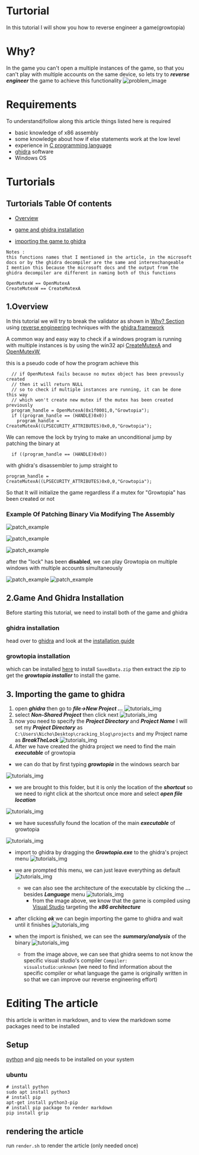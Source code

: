 # Turtorial
In this tutorial I will show you how to reverse engineer a game(growtopia)

# Why?
In the game you can't open a multiple instances of the game, so that you can't play with multiple
accounts on the same device, so lets try to ***reverse engineer*** the game to achieve this functionality
![problem_image](detector.png)

# Requirements
To understand/follow along this article things listed here is required
- basic knowledge of x86 assembly 
- some knowledge about how if else statements work at the low level
- experience in [C programming language](https://en.wikipedia.org/wiki/C_(programming_language))
- [ghidra](https://github.com/NationalSecurityAgency/ghidra) software
- Windows OS




# Turtorials

## Turtorials Table Of contents
- [Overview](#1overview)

- [game and ghidra installation](#2game-and-ghidra-installation)
- [importing the game to ghidra](#3-importing-the-game-to-ghidra)


```
Notes : 
this functions names that I mentioned in the article, in the microsoft docs or by the ghidra decompiler are the same and interexchangeable
I mention this because the microsoft docs and the output from the ghidra decompiler are different in naming both of this functions

OpenMutexW == OpenMutexA
CreateMutexW == CreateMutexA
```
## 1.Overview

In this tutorial we will try to break the validator as shown in [Why? Section](#why) using [reverse engineering](https://en.wikipedia.org/wiki/Reverse_engineering) techniques
with the [ghidra framework][ghidra_link]


A common way and easy way to check if a windows program is running with multiple instances is by using 
the win32 api [CreateMutexA][CreateMutexA_link] and [OpenMutexW][OpenMutexW_link], 


this is a pseudo code of how the program achieve this
```
  // if OpenMutexA fails because no mutex object has been prevously created 
  // then it will return NULL 
  // so to check if multiple instances are running, it can be done this way
  // which won't create new mutex if the mutex has been created previously
  program_handle = OpenMutexA(0x1f0001,0,"Growtopia");
  if ((program_handle == (HANDLE)0x0))
	program_handle = CreateMutexA((LPSECURITY_ATTRIBUTES)0x0,0,"Growtopia");

```

We can remove the lock by trying to make an unconditional jump by patching the binary at 
```
  if ((program_handle == (HANDLE)0x0))
```
with ghidra's disassembler to jump straight to 

```
program_handle = CreateMutexA((LPSECURITY_ATTRIBUTES)0x0,0,"Growtopia");
```
So that It will initialize the game regardless if a mutex for "Growtopia" has been created or not

### Example Of Patching Binary Via Modifying The Assembly 
![patch_example](tutorials/39.png)


![patch_example](tutorials/40.png)


![patch_example](tutorials/41.png)


after the "lock" has been **disabled**, we can play Growtopia on multiple windows with multiple accounts simultaneously


![patch_example](tutorials/sucsess.png)
![patch_example](tutorials/succsess2.png)

## 2.Game And Ghidra Installation
Before starting this tutorial, we need to install both of the game and ghidra

### ghidra installation
head over to [ghidra][ghidra_installation_link] and look at the [installation guide](https://htmlpreview.github.io/?https://github.com/NationalSecurityAgency/ghidra/blob/stable/GhidraDocs/InstallationGuide.html)

### growtopia installation

which can be installed [here][tutorial_resources] to install `SavedData.zip` then extract the zip to get the ***growtopia installer*** to install the game.

## 3. Importing the game to ghidra

1. open ***ghidra*** then go to ***file->New Project ...*** 
![tutorials_img](tutorials/2.png)
2. select ***Non-Shared Project*** then click next
![tutorials_img](tutorials/3.png)
3. now you need to specify the ***Project Directory*** and ***Project Name***
I will set my ***Project Directory*** as `C:\Users\Nicho\Desktop\cracking_blog\projects`
and my Project name as ***BreakTheLock***
![tutorials_img](tutorials/5.png)
4. After we have created the ghidra project we need to find the main ***executable*** of growtopia
- we can do that by first typing ***growtopia*** in the windows search bar

![tutorials_img](tutorials/6_find_gt.png)

- we are brought to this folder, but it is only the location of the ***shortcut***
  so we need to right click at the shortcut once more and select ***open file location***

![tutorials_img](tutorials/8.png)

- we have sucessfully found the location of the main ***executable*** of growtopia

![tutorials_img](tutorials/9.png)

- import to ghidra by dragging the ***Growtopia.exe*** to the ghidra's project menu
![tutorials_img](tutorials/10.png)

- we are prompted this menu, we can just leave everything as default
![tutorials_img](tutorials/11.png)

	- we can also see the architecture of the executable by clicking the ***...*** besides ***Language*** menu
![tutorials_img](tutorials/12.png)
		- from the image above, we know that the game is compiled using [Visual Studio][visual_studio_link]  targeting the ***x86 architecture***

- after clicking ***ok*** we can begin importing the game to ghidra and wait until it finishes
![tutorials_img](tutorials/13.png)

- when the import is finished, we can see the ***summary/analysis*** of the binary
![tutorials_img](tutorials/14.png)
	- from the image above, we can see that ghidra seems to not know the specific visual studio's compiler
	  `Compiler: 			visualstudio:unknown`
	  (we need to find information about the specific compiler or what language the game is originally written in so that we can improve our reverse engineering effort)


# Editing The article
this article is written in markdown, and to view the markdown some packages need to be installed 

## Setup
[python][python_link] and [pip][pip_link] needs to be installed on your system
### ubuntu
```
# install python  
sudo apt install python3 
# install pip 
apt-get install python3-pip
# install pip package to render markdown
pip install grip
```

## rendering the article
run `render.sh` to render the article (only needed once)








[//]: # (Common Links used by this article)
[ghidra_link]: https://github.com/NationalSecurityAgency/ghidra
[ghidra_installation_link]: https://ghidra-sre.org/
[CreateMutexA_link]: https://docs.microsoft.com/en-us/windows/win32/api/synchapi/nf-synchapi-createmutexa
[OpenMutexW_link]: https://docs.microsoft.com/en-us/windows/win32/api/synchapi/nf-synchapi-openmutexw
[pip_link]: https://pypi.org/project/pip/
[python_link]: https://www.python.org/
[tutorial_installer_link]: https://github.com/ShiromiTempest/growtopia_cracked/releases/tag/v.1.0.0

[growtopia_link]: https://www.growtopiagame.com/
[tutorial_resources]: https://github.com/ShiromiTempest/growtopia_cracked/releases/tag/v.1.0.0
[visual_studio_link]: https://visualstudio.microsoft.com/
